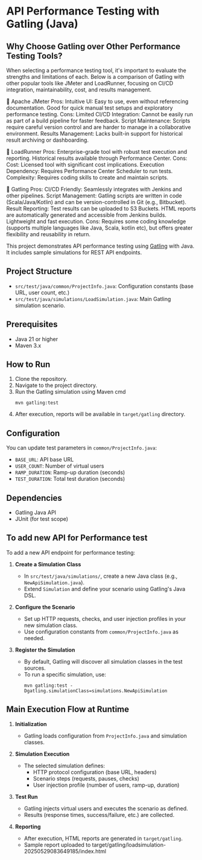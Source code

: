 # API Performance Testing with Gatling (Java)
## Why Choose Gatling over Other Performance Testing Tools?
When selecting a performance testing tool, it's important to evaluate the strengths and limitations of each. Below is a comparison of Gatling with other popular tools like JMeter and LoadRunner, focusing on CI/CD integration, maintainability, cost, and results management.

🔹 Apache JMeter
Pros:
Intuitive UI: Easy to use, even without referencing documentation.
Good for quick manual test setups and exploratory performance testing.
Cons:
Limited CI/CD Integration: Cannot be easily run as part of a build pipeline for faster feedback.
Script Maintenance: Scripts require careful version control and are harder to manage in a collaborative environment.
Results Management: Lacks built-in support for historical result archiving or dashboarding.

🔹 LoadRunner
Pros:
Enterprise-grade tool with robust test execution and reporting.
Historical results available through Performance Center.
Cons:
Cost: Licensed tool with significant cost implications.
Execution Dependency: Requires Performance Center Scheduler to run tests.
Complexity: Requires coding skills to create and maintain scripts.

🔹 Gatling
Pros:
CI/CD Friendly: Seamlessly integrates with Jenkins and other pipelines.
Script Management: Gatling scripts are written in code (Scala/Java/Kotlin) and can be version-controlled in Git (e.g., Bitbucket).
Result Reporting:
Test results can be uploaded to S3 Buckets.
HTML reports are automatically generated and accessible from Jenkins builds.
Lightweight and fast execution.
Cons:
Requires some coding knowledge (supports multiple languages like Java, Scala, kotlin etc), but offers greater flexibility and reusability in return.


This project demonstrates API performance testing using [Gatling](https://gatling.io/) with Java. It includes sample simulations for REST API endpoints.
## Project Structure

- `src/test/java/common/ProjectInfo.java`: Configuration constants (base URL, user count, etc.)
- `src/test/java/simulations/LoadSimulation.java`: Main Gatling simulation scenario.

## Prerequisites

- Java 21 or higher
- Maven 3.x

## How to Run

1. Clone the repository.
2. Navigate to the project directory.
3. Run the Gatling simulation using Maven cmd 
    ```
    mvn gatling:test
    ```
4. After execution, reports will be available in `target/gatling` directory.

## Configuration

You can update test parameters in `common/ProjectInfo.java`:

- `BASE_URL`: API base URL
- `USER_COUNT`: Number of virtual users
- `RAMP_DURATION`: Ramp-up duration (seconds)
- `TEST_DURATION`: Total test duration (seconds)

## Dependencies

- Gatling Java API
- JUnit (for test scope)


## To add new API for Performance test

To add a new API endpoint for performance testing:

1. **Create a Simulation Class**  
   - In `src/test/java/simulations/`, create a new Java class (e.g., `NewApiSimulation.java`).
   - Extend `Simulation` and define your scenario using Gatling's Java DSL.

2. **Configure the Scenario**  
   - Set up HTTP requests, checks, and user injection profiles in your new simulation class.
   - Use configuration constants from `common/ProjectInfo.java` as needed.

3. **Register the Simulation**  
   - By default, Gatling will discover all simulation classes in the test sources.
   - To run a specific simulation, use:  
     ```
     mvn gatling:test -Dgatling.simulationClass=simulations.NewApiSimulation
     ```

## Main Execution Flow at Runtime

1. **Initialization**  
   - Gatling loads configuration from `ProjectInfo.java` and simulation classes.

2. **Simulation Execution**  
   - The selected simulation defines:
     - HTTP protocol configuration (base URL, headers)
     - Scenario steps (requests, pauses, checks)
     - User injection profile (number of users, ramp-up, duration)

3. **Test Run**  
   - Gatling injects virtual users and executes the scenario as defined.
   - Results (response times, success/failure, etc.) are collected.

4. **Reporting**  
   - After execution, HTML reports are generated in `target/gatling`.
   - Sample report uploaded to target/gatling/loadsimulation-20250529083649185/index.html
